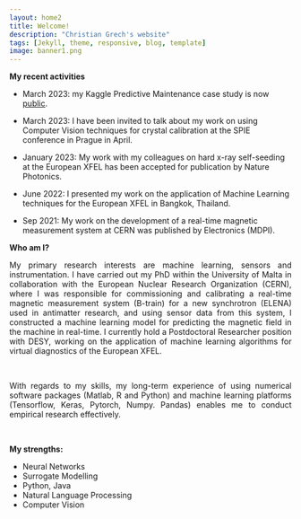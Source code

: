 ```yaml
---
layout: home2
title: Welcome!
description: "Christian Grech's website"
tags: [Jekyll, theme, responsive, blog, template]
image: banner1.png
---
```

**My recent activities**

* March 2023: my Kaggle Predictive Maintenance case study is now [public](https://www.kaggle.com/code/antimattermatters/using-xgboost-to-predict-supply-downtime/). <br>

* March 2023: I have been invited to talk about my work on using Computer Vision techniques for crystal calibration at the SPIE conference in Prague in April. <br>

* January 2023: My work with my colleagues on hard x-ray self-seeding at the European XFEL has been accepted for publication by Nature Photonics. <br>

* June 2022: I presented my work on the application of Machine Learning techniques for the European XFEL in Bangkok, Thailand. <br>

* Sep 2021: My work on the development of a real-time magnetic measurement system at CERN was published by Electronics (MDPI).<br>


**Who am I?**
<br>

<p align="justify">My primary research interests are machine learning, sensors and instrumentation. I have carried out my PhD within the University of Malta in collaboration with the European Nuclear Research Organization (CERN), where I was responsible for commissioning and calibrating a real-time magnetic measurement system (B-train) for a new synchrotron (ELENA) used in antimatter research, and using sensor data from this system, I constructed a machine learning model for predicting the magnetic field in the machine in real-time. I currently hold a Postdoctoral Researcher position with DESY, working on the application of machine learning algorithms for virtual diagnostics of the European XFEL. </p><br>

<p align="justify">With regards to my skills, my long-term experience of using numerical software packages (Matlab, R and Python) and machine learning platforms (Tensorflow, Keras, Pytorch, Numpy. Pandas) enables me to conduct empirical research effectively. </p>
<br>

**My strengths:**

<ul>
  <li>Neural Networks</li>
  <li>Surrogate Modelling</li>
  <li>Python, Java</li>
  <li>Natural Language Processing</li>
  <li>Computer Vision</li>
</ul>  
